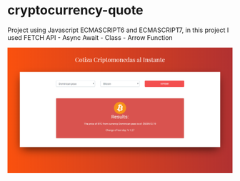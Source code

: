 # cryptocurrency-quote
Project using Javascript ECMASCRIPT6 and ECMASCRIPT7, in this project I used FETCH API - Async Await - Class - Arrow Function

![crypto](https://github.com/g4brieljs/cryptocurrency-quote/blob/master/crypto.png)
